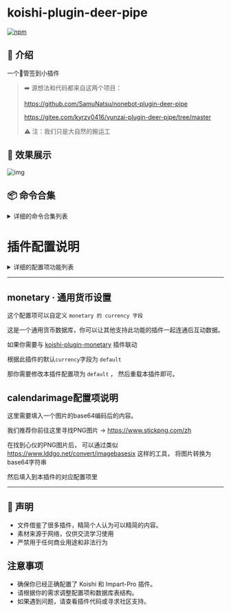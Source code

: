 # koishi-plugin-deer-pipe

[![npm](https://img.shields.io/npm/v/koishi-plugin-deer-pipe?style=flat-square)](https://www.npmjs.com/package/koishi-plugin-deer-pipe)

## 📖 介绍

一个🦌管签到小插件

> ➡️ 源想法和代码都来自这两个项目：
> 
> https://github.com/SamuNatsu/nonebot-plugin-deer-pipe
> 
> https://gitee.com/kyrzy0416/yunzai-plugin-deer-pipe/tree/master
> 
> ⚠️ 注：我们只是大自然的搬运工

## 📸 效果展示

![img](https://i0.hdslb.com/bfs/article/496e02d92547d2a74c17ff9280e8ab55312276085.png)


## 📦 命令合集

<details>
<summary>详细的命令合集列表 </summary>
<h3>签到</h3>
<ul>
<li><strong>指令</strong>: <code>🦌 [艾特用户]</code> 或 <code>鹿管 [艾特用户]</code></li>
<li><strong>作用</strong>: 签到当天。</li>
<li><strong>示例</strong>: <code>🦌</code>（自己签到） / <code>🦌 @猫猫</code>（帮他鹿）</li>
</ul>

<h3>查看排行榜</h3>
<ul>
<li><strong>指令</strong>: <code>鹿管排行榜</code> 或 <code>🦌榜</code></li>
<li><strong>作用</strong>: 查看谁签到最多。</li>
<li><strong>示例</strong>: <code>鹿管排行榜</code></li>
</ul>

<h3>补签</h3>
<ul>
<li><strong>指令</strong>: <code>补🦌 [日期]</code></li>
<li><strong>作用</strong>: 补签到指定日期。例如补签当月的15号。</li>
<li><strong>示例</strong>: <code>补🦌 15</code></li>
</ul>

<h3>取消签到</h3>
<ul>
<li><strong>指令</strong>: <code>戒🦌 [日期]</code></li>
<li><strong>作用</strong>: 取消某天的签到。例如取消签到当月的10号。</li>
<li><strong>示例</strong>: <code>戒🦌 10</code> （若省略<code>10</code>，会取消签到今天的）</li>
</ul>

</body>
</html>
</details>



# 插件配置说明
<details>
<summary>详细的配置项功能列表 </summary>

该插件的配置项分为四大部分
## 1. 签到设置
- **`enable_deerpipe`**: 是否允许重复签到。  
- 说明: 开启后，允许用户多次签到。关闭后，用户只能签到一次。
- **`maximum_times_per_day`**: 每日签到次数上限。
- 说明: 用户每天最多签到的次数，最低设置为 2 次。
- **`enable_blue_tip`**: 是否开启补签提示。
- 说明: 开启后，签到时会加上【提示用户可以进行补签】的文字。
## 2. 排行榜设置
- **`leaderboard_people_number`**: 排行榜显示人数。
- 类型: `number`
- 默认值: `15`
- 说明: 排行榜上展示的用户数量，最低可以设置为 3。
- **`enable_allchannel`**: 是否展示全频道用户排名。
- 类型: `boolean`
- 默认值: `false`
- 说明: 开启后，排行榜将展示所有频道用户的排名。关闭后，仅展示当前频道用户排名。
- **`Reset_Cycle`**: 排行榜重置周期。
- 类型: `string`
- 可选值: `每月` 或 `不重置`
- 默认值: `每月`
- 说明: 每月重置签到排行榜，重置后重新开始排名。如果选择“不重置”，则不会重置排行榜。
## 3. 货币设置
- **`currency`**: 货币单位名称。
- 类型: `string`
- 默认值: `deerpipe`
- 说明: 用于显示货币单位的字段，代表用户获得或花费的货币名称。
- **`cost.checkin_reward`**: 签到时的货币变动。
- 类型: `array`
- 说明: 该字段控制不同签到相关命令的货币奖励或扣除。每个命令对应的 `cost` 表示执行该命令时货币的增减。
- **`cost.store_item`**: 商店道具价格表。
- 类型: `array`
- 说明: 用户可以在商店中购买的道具及其对应的价格（以货币为单位）。
## 4. 调试设置
- **`calendarimage`**: 每日签到日历图像的 Base64 编码。
- 类型: `string`
- 默认值: `data:image/png;base64,iVBO...`
- 说明: 用于显示每日签到的图片，需填入图片的 Base64 编码。
- **`loggerinfo`**: 是否启用 debug 日志模式。
- 类型: `boolean`
- 默认值: `false`
- 说明: 开启后，输出更多的 debug 日志信息，用于调试插件行为。
</details>

---
## monetary · 通用货币设置

这个配置项可以自定义 `monetary 的 currency 字段`

这是一个通用货币数据库，你可以让其他支持此功能的插件一起连通后互动数据。

如果你需要与  [koishi-plugin-monetary](https://www.npmjs.com/package/koishi-plugin-monetary) 插件联动

根据此插件的默认` currency `字段为 ` default `

那你需要修改本插件配置项为 ` default ` ， 然后重载本插件即可。

## calendarimage配置项说明

这里需要填入一个图片的base64编码后的内容。

我们推荐你前往这里寻找PNG图片 -> https://www.stickpng.com/zh

在找到心仪的PNG图片后，
可以通过类似 https://www.lddgo.net/convert/imagebasesix 这样的工具，
将图片转换为base64字符串

然后填入到本插件的对应配置项里

---

## 🚀 声明

* 文件借鉴了很多插件，精简个人认为可以精简的内容。
* 素材来源于网络，仅供交流学习使用
* 严禁用于任何商业用途和非法行为


## 注意事项
- 确保你已经正确配置了 Koishi 和 Impart-Pro 插件。
- 请根据你的需求调整配置项和数据库表结构。
- 如果遇到问题，请查看插件代码或寻求社区支持。